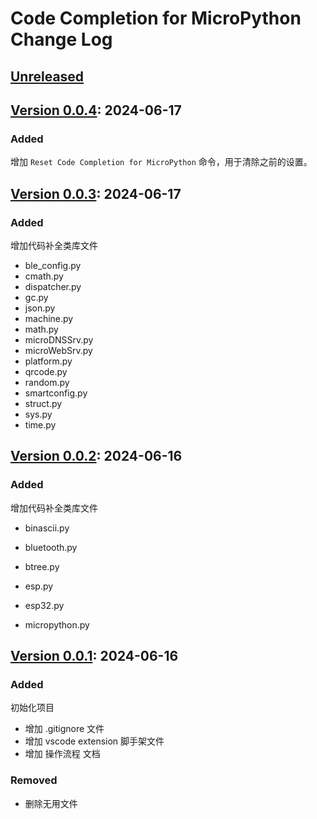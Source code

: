 # Code Completion for MicroPython Change Log

## [Unreleased]

## [Version 0.0.4]: 2024-06-17

### Added

增加 `Reset Code Completion for MicroPython` 命令，用于清除之前的设置。

## [Version 0.0.3]: 2024-06-17

### Added

增加代码补全类库文件

* ble_config.py
* cmath.py
* dispatcher.py
* gc.py
* json.py
* machine.py
* math.py
* microDNSSrv.py
* microWebSrv.py
* platform.py
* qrcode.py
* random.py
* smartconfig.py
* struct.py
* sys.py
* time.py

## [Version 0.0.2]: 2024-06-16

### Added

增加代码补全类库文件

* binascii.py
* bluetooth.py
* btree.py

* esp.py
* esp32.py

* micropython.py

## [Version 0.0.1]: 2024-06-16

### Added

初始化项目

* 增加 .gitignore 文件
* 增加 vscode extension 脚手架文件
* 增加 操作流程 文档

### Removed

* 删除无用文件

[unreleased]: https://gitee.com/walkline/code-completion-for-micropython/compare/v0.0.4...HEAD
[Version 0.0.4]: https://gitee.com/walkline/code-completion-for-micropython/compare/v0.0.3...v0.0.4
[Version 0.0.3]: https://gitee.com/walkline/code-completion-for-micropython/compare/v0.0.2...v0.0.3
[Version 0.0.2]: https://gitee.com/walkline/code-completion-for-micropython/compare/v0.0.1...v0.0.2
[Version 0.0.1]: https://gitee.com/walkline/code-completion-for-micropython/releases/tag/v0.0.1